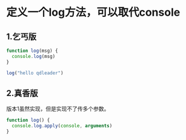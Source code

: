 # 定义一个log方法，可以取代console

## 1.乞丐版

```js
function log(msg) {
  console.log(msg)
}

log("hello qdleader")
```

## 2.真香版
版本1虽然实现，但是实现不了传多个参数。
```js
function log() {
  console.log.apply(console, arguments)
}
```
